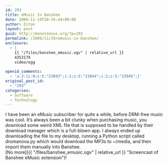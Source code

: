 ```yaml
---
id: 293
title: eMusic In Banshee
date: 2009-11-19T20:34:44+00:00
author: Eitan
layout: post
guid: http://monotonous.org/?p=293
permalink: /2009/11/19/emusic-in-banshee/
enclosure:
  - |
    {{ "/files/banshee_emusic.ogv" | relative_url }}
    4353179
    video/ogg
    
openid_comments:
  - 'a:3:{i:0;s:5:"23043";i:1;s:5:"23044";i:2;s:5:"23045";}'
original_post_id:
  - "293"
categories:
  - Software
  - Technology
---
```

I have been an eMusic subscriber for quite a while, before DRM-free music was cool. It&#8217;s always been a bit clunky when purchasing music, you download some weird XML file that is supposed to be handled by their download manager which is a full-blown app. I always ended up downloading the file to my desktop, running a Python script called dromanova.py which would download the MP3s to ~/media, and then import them manually into Banshee.  
[No more]({{ "/files/banshee_emusic.ogv" | relative_url }} "Screencast of Banshee eMusic extension")!